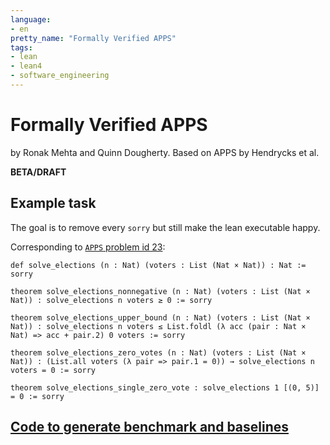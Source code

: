 ```yaml
---
language: 
- en
pretty_name: "Formally Verified APPS"
tags:
- lean
- lean4
- software_engineering
---
```

# Formally Verified APPS

by Ronak Mehta and Quinn Dougherty. Based on APPS by Hendrycks et al.

**BETA/DRAFT** 

## Example task

The goal is to remove every `sorry` but still make the lean executable happy.

Corresponding to [`APPS` problem id 23](https://huggingface.co/datasets/codeparrot/apps/viewer/all/train?row=23): 
```lean
def solve_elections (n : Nat) (voters : List (Nat × Nat)) : Nat := sorry

theorem solve_elections_nonnegative (n : Nat) (voters : List (Nat × Nat)) : solve_elections n voters ≥ 0 := sorry

theorem solve_elections_upper_bound (n : Nat) (voters : List (Nat × Nat)) : solve_elections n voters ≤ List.foldl (λ acc (pair : Nat × Nat) => acc + pair.2) 0 voters := sorry

theorem solve_elections_zero_votes (n : Nat) (voters : List (Nat × Nat)) : (List.all voters (λ pair => pair.1 = 0)) → solve_elections n voters = 0 := sorry

theorem solve_elections_single_zero_vote : solve_elections 1 [(0, 5)] = 0 := sorry
```

## [Code to generate benchmark and baselines](https://github.com/quinn-dougherty/fvapps)
